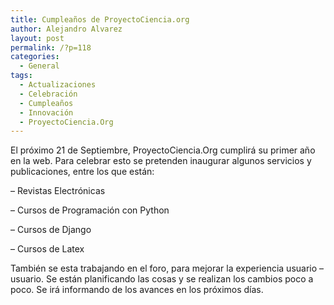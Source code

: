 ```yaml
---
title: Cumpleaños de ProyectoCiencia.org
author: Alejandro Alvarez
layout: post
permalink: /?p=118
categories:
  - General
tags:
  - Actualizaciones
  - Celebración
  - Cumpleaños
  - Innovación
  - ProyectoCiencia.Org
---
```

El próximo 21 de Septiembre, ProyectoCiencia.Org cumplirá su primer año en la web. Para celebrar esto se pretenden inaugurar algunos servicios y publicaciones, entre los que están:

&#8211; Revistas Electrónicas

&#8211; Cursos de Programación con Python

&#8211; Cursos de Django

&#8211; Cursos de Latex

También se esta trabajando en el foro, para mejorar la experiencia usuario &#8211; usuario. Se están planificando las cosas y se realizan los cambios poco a poco. Se irá informando de los avances en los próximos días.